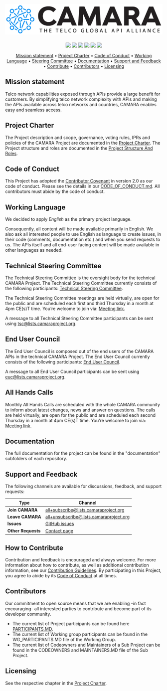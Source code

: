 <h1 align="center">
  <img src="/documentation/images/CAMARA_logo_black.png">
  <!---
  CAMARA - The Telco Global API Alliance
  -->
</h1>

<p align="center">
<a href="https://github.com/camaraproject/Governance/commits/" title="Last Commit"><img src="https://img.shields.io/github/last-commit/camaraproject/Governance?style=plastic"></a>
<a href="https://github.com/camaraproject/Governance/issues" title="Open Issues"><img src="https://img.shields.io/github/issues/camaraproject/Governance?style=plastic"></a>
<a href="https://github.com/camaraproject/Governance/pulls" title="Open Pull Requests"><img src="https://img.shields.io/github/issues-pr/camaraproject/Governance?style=plastic"></a>
<a href="https://github.com/camaraproject/Governance/graphs/contributors" title="Contributors"><img src="https://img.shields.io/github/contributors/camaraproject/Governance?style=plastic"></a>
<a href="https://github.com/camaraproject/Governance" title="Repo Size"><img src="https://img.shields.io/github/repo-size/camaraproject/Governance?style=plastic"></a>
<a href="https://github.com/camaraproject/Governance/blob/main/documentation/LICENSE.APACHE2.0" title="License"><img src="https://img.shields.io/badge/License-Apache%202.0-green.svg?style=plastic"></a>
</p>

<p align="center">
  <a href="#mission-statement">Mission statement</a> •
  <a href="#project-charter">Project Charter</a> •
  <a href="#code-of-conduct">Code of Conduct</a> •
  <a href="#working-language">Working Language</a> •
  <a href="#steering-committee">Steering Committee</a> •
  <a href="#documentation">Documentation</a> •
  <a href="#support-and-feedback">Support and Feedback</a> •
  <a href="#how-to-contribute">Contribute</a> •
  <a href="#contributors">Contributors</a> •
  <a href="#licensing">Licensing</a>
</p>

## Mission statement

Telco network capabilities exposed through APIs provide a large benefit for customers. By simplifying telco network complexity with APIs and making the APIs available across telco networks and countries, CAMARA enables easy and seamless access.

## Project Charter

The Project description and scope, governance, voting rules, IPRs and policies of the CAMARA Project are documented in the [Project Charter](./ProjectCharter.md).
The Project structure and roles are documented in the [Project Structure And Roles](./ProjectStructureAndRoles.md).

## Code of Conduct

This Project has adopted the [Contributor Covenant](https://www.contributor-covenant.org/) in version 2.0 as our code of conduct. Please see the details in our [CODE_OF_CONDUCT.md](CODE_OF_CONDUCT.md). All contributors must abide by the code of conduct.

## Working Language

We decided to apply _English_ as the primary project language.  

Consequently, all content will be made available primarily in English. We also ask all interested people to use English as language to create issues, in their code (comments, documentation etc.) and when you send requests to us. The APIs itself and all end-user facing content will be made available in other languages as needed.

## Technical Steering Committee
The Technical Steering Committee is the oversight body for the technical CAMARA Project. The Technical Steering Committee currently consists of the following participants: [Technical Steering Committee](https://camaraproject.org/steering-committee/).

The Technical Steering Committee meetings are held virtually, are open for the public and are scheduled each first and third Thursday in a month at 4pm CE(s)T time. You’re welcome to join via: [Meeting link](https://teams.microsoft.com/l/meetup-join/19%3ameeting_MGRkODA4YzEtZDRlNy00MDNjLWJkOTQtMDI5MjdmOTk5OTc1%40thread.v2/0?context=%7b%22Tid%22%3a%22bde4dffc-4b60-4cf6-8b04-a5eeb25f5c4f%22%2c%22Oid%22%3a%2237ff36be-0e4d-42c3-ac06-7b904f0f6b24%22%7d).

A message to all Technical Steering Committee participants can be sent using <tsc@lists.camaraproject.org>.

## End User Council
The End User Council is composed out of the end users of the CAMARA APIs in the technical CAMARA Project. The End User Council currently consists of the following participants: [End User Council](https://camaraproject.org/end-user-council/).

A message to all End User Council participants can be sent using <euc@lists.camaraproject.org>.

## All Hands Calls

Monthly All Hands Calls are scheduled with the whole CAMARA community to inform about latest changes, news and answer on questions. The calls are held virtually, are open for the public and are scheduled each second Thursday in a month at 4pm CE(s)T time. You’re welcome to join via: [Meeting link](https://dtag.webex.com/dtag/j.php?MTID=m3132241789c25fcbeab76a9875b90cbb).

## Documentation

The full documentation for the project can be found in the "documentation" subfolders of each repository.

## Support and Feedback
The following channels are available for discussions, feedback, and support requests:

| Type                     | Channel                                                |
| ------------------------ | ------------------------------------------------------ |
| **Join CAMARA** | <all+subscribe@lists.camaraproject.org> |
| **Leave CAMARA** | <all+unsubscribe@lists.camaraproject.org> |
| **Issues**   | [GitHub issues](https://github.com/camaraproject/Governance/issues/new) |
| **Other Requests**    | [Contact page](https://camaraproject.org/contact/)   |

## How to Contribute

Contribution and feedback is encouraged and always welcome. For more information about how to contribute, as well as additional contribution information, see our [Contribution Guidelines](./CONTRIBUTING.md). By participating in this Project, you agree to abide by its [Code of Conduct](./CODE_OF_CONDUCT.md) at all times.

## Contributors

Our commitment to open source means that we are enabling -in fact encouraging- all interested parties to contribute and become part of its developer community.
* The current list of Project participants can be found here [PARTICIPANTS.MD](./PARTICIPANTS.MD).
* The current list of Working group participants can be found in the WG_PARTICIPANTS.MD file of the Working Group.
* The current list of Codeowners and Maintainers of a Sub Project can be found in the CODEOWNERS and MAINTAINERS.MD file of the Sub Project.

## Licensing

See the respective chapter in the [Project Charter](https://github.com/camaraproject/Governance/blob/main/ProjectCharter.md#intellectual-property-policy).
